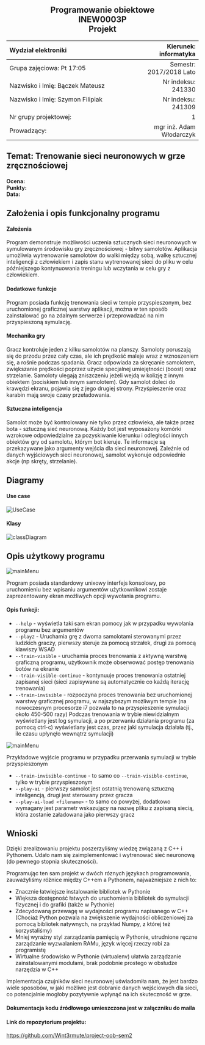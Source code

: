 <center>
	<h2>
		Programowanie obiektowe <br>
		INEW0003P <br>
		Projekt
	</h2>


| Wydział elektroniki      	|    Kierunek: informatyka 	|
|	:-----------------------------------------------------	|----------------------------------:	|
| Grupa zajęciowa: Pt 17:05       &nbsp; 	| Semestr: 2017/2018 Lato  	|
| Nazwisko i Imię: Bączek Mateusz  	&nbsp;| Nr indeksu: 241330       	|
| Nazwisko i Imię: Szymon Filipiak &nbsp;&nbsp;&nbsp;&nbsp;&nbsp;&nbsp;&nbsp;&nbsp;&nbsp;&nbsp;&nbsp;&nbsp;&nbsp;&nbsp;&nbsp;&nbsp;&nbsp;&nbsp;&nbsp;&nbsp;&nbsp;&nbsp;&nbsp;&nbsp;&nbsp;&nbsp;&nbsp;&nbsp;&nbsp;&nbsp;&nbsp;&nbsp;&nbsp;&nbsp;&nbsp;&nbsp;&nbsp;&nbsp;&nbsp;&nbsp;&nbsp;&nbsp;&nbsp;&nbsp;&nbsp;&nbsp;&nbsp;&nbsp;| Nr indeksu: 241309 	|
| Nr grupy projektowej: 	| 1 |
| Prowadzący: 	| mgr inż. Adam Włodarczyk	|
</center>

## Temat: Trenowanie sieci neuronowych w grze zręcznościowej

<h4>
Ocena:<br>
Punkty:<br>
Data: <br>
</h4>

## Założenia i opis funkcjonalny programu
#### Założenia
Program demonstruje możliwości uczenia sztucznych sieci neuronowych w symulowanym środowisku gry zręcznościowej - bitwy samolotów. Aplikacja umożliwia wytrenowanie samolotów do walki między sobą, walkę sztucznej inteligencji z człowiekiem i zapis stanu wytrenowanej sieci do pliku w celu późniejszego kontynuowania treningu lub wczytania w celu gry z człowiekiem.

#### Dodatkowe funkcje
Program posiada funkcję trenowania sieci w tempie przyspieszonym, bez uruchomionej graficznej warstwy aplikacji, można w ten sposób zainstalować go na zdalnym serwerze i przeprowadzać na nim przyspieszoną symulację.

#### Mechanika gry
Gracz kontroluje jeden z kilku samolotów na planszy. Samoloty poruszają się do przodu przez cały czas, ale ich prędkość maleje wraz z wznoszeniem się, a rośnie podczas spadania. Gracz odpowiada za skręcanie samolotem, zwiększanie prędkości poprzez użycie specjalnej umiejętności (boost) oraz strzelanie. Samoloty ulegają zniszczeniu jeżeli wejdą w kolizję z innym obiektem (pociskiem lub innym samolotem). Gdy samolot doleci do krawędzi ekranu, pojawia się z jego drugiej strony. Przyśpieszenie oraz karabin mają swoje czasy przeładowania.

#### Sztuczna inteligencja
Samolot może być kontrolowany nie tylko przez człowieka, ale także przez bota - sztuczną sieć neuronową. Każdy bot jest wyposażony komórki wzrokowe odpowiedzialne za pozyskiwanie kierunku i odległości innych obiektów gry od samolotu, którym bot kieruje. Te informacje są przekazywane jako argumenty wejścia dla sieci neuronowej. Zależnie od danych wyjściowych sieci neuronowej, samolot wykonuje odpowiednie akcje
(np  skręty, strzelanie).

## Diagramy
#### Use case
![UseCase](https://raw.githubusercontent.com/Wint3rmute/project-oob-sem2/master/uml/Use%20case%20PPO.png)


#### Klasy
![classDiagram](https://raw.githubusercontent.com/Wint3rmute/project-oob-sem2/master/uml/schemat.png)
 
 ## Opis użytkowy programu
![mainMenu](https://raw.githubusercontent.com/Wint3rmute/project-oob-sem2/master/uml/screenshots/help_screen.png)

Program posiada standardowy unixowy interfejs konsolowy, po uruchomieniu bez wpisaniu argumentów użytkownikowi zostaje zaprezentowany ekran możliwych opcji wywołania programu.

#### Opis funkcji:
- `--help` - wyświetla taki sam ekran pomocy jak w przypadku wywołania programu bez argumentów
- `--play2` - Uruchamia grę z dwoma samolotami sterowanymi przez ludzkich graczy, pierwszy steruje za pomocą strzałek, drugi za pomocą klawiszy WSAD
-  `--train-visible` - uruchamia proces trenowania z aktywną warstwą graficzną programu, użytkownik może obserwować postęp trenowania botów na ekranie
- `--train-visible-continue` - kontynuuje proces trenowania ostatniej zapisanej sieci (sieci zapisywane są automatycznie co każdą iterację trenowania)
- `--train-invisible` - rozpoczyna proces trenowania bez uruchomionej warstwy graficznej programu, w najszybszym możliwym tempie (na nowoczesnym procesorze i7 pozwala to na przyspieszenie symulacji około 450-500 razy)
Podczas trenowania w trybie niewidzialnym wyświetlany jest log symulacji, a po przerwaniu działania programu (za pomocą ctrl-c) wyświetlany jest czas, przez jaki symulacja działała (tj., ile czasu upłynęło wewnątrz symulacji)

![mainMenu](https://raw.githubusercontent.com/Wint3rmute/project-oob-sem2/master/uml/screenshots/invisible-training.png)

Przykładowe wyjście programu w przypadku przerwania symulacji w trybie przyspieszonym

- `--train-invisible-continue` - to samo co `--train-visible-continue`, tylko w trybie przyspieszonym
- `--play-ai` - pierwszy samolot jest ostatnią trenowaną sztuczną inteligencją, drugi jest sterowany przez gracza
- `--play-ai-load <filename>` - to samo co powyżej, dodatkowo wymagany jest parametr wskazujący na nazwę pliku z zapisaną siecią, która zostanie załadowana jako pierwszy gracz

## Wnioski
Dzięki zrealizowaniu projektu  poszerzyliśmy wiedzę związaną z C++ i Pythonem. Udało nam się zaimplementować i wytrenować sieć neuronową (do pewnego stopnia skuteczności).

Programując ten sam projekt w dwóch róznych językach programowania, zauważyliśmy różnice między C++em a Pythonem, najważniejsze z nich to:
 - Znacznie łatwiejsze instalowanie bibliotek w Pythonie
 - Większa dostępność łatwych do uruchomienia bibliotek do symulacji fizycznej i do grafiki (także w Pythonie)
 - Zdecydowaną przewagę w wydajności programu napisanego w C++ (Chociaż Python pozwala na zwiększenie wydajności obliczeniowej za pomocą bibliotek natywnych, na przykład Numpy, z której też korzystaliśmy)
 - Mniej wyraźny styl zarządzania pamięcią w Pythonie, utrudnione ręczne zarządzanie wyzwalaniem RAMu, język więcej rzeczy robi za programistę
 - Wirtualne środowisko w Pythonie (virtualenv) ułatwia zarządzanie zainstalowanymi modułami, brak podobnie prostego w obsłudze narzędzia w C++


Implementacja czujników sieci neuronowej uświadomiła nam, że jest bardzo wiele sposobów, w jaki możliwe jest dobranie danych wejściowych dla sieci, co potencjalnie mogłoby pozytywnie wpłynąć na ich skuteczność w grze.

#### Dokumentacja kodu źródłowego umieszczona jest w załączniku do maila

#### Link do repozytorium projektu:
https://github.com/Wint3rmute/project-oob-sem2
